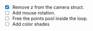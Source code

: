 - [x] Remove z from the camera struct.
- [ ] Add mouse rotation.
- [ ] Free the points pool inside the loop.
- [ ] Add color shades
